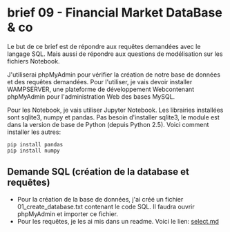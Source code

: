 # brief 09 - Financial Market DataBase & co

Le but de ce brief est de répondre aux requêtes demandées avec le langage SQL. Mais aussi de répondre aux questions de modélisation sur les fichiers Notebook.

J'utiliserai phpMyAdmin pour vérifier la création de notre base de données et des requêtes demandées. Pour l'utiliser, je vais devoir installer WAMPSERVER, une plateforme de développement Webcontenant phpMyAdmin pour l'administration Web des bases MySQL.

Pour les Notebook, je vais utiliser Jupyter Notebook. Les librairies installées sont sqlite3, numpy et pandas. Pas besoin d'installer sqlite3, le module est dans la version de base de Python (depuis Python 2.5). Voici comment installer les autres:
```
pip install pandas
pip install numpy
```
## Demande SQL (création de la database et requêtes)

- Pour la création de la base de données, j'ai créé un fichier 01_create_database.txt contenant le code SQL. Il faudra ouvrir phpMyAdmin et importer ce fichier.
- Pour les requêtes, je les ai mis dans un readme. Voici le lien: 
[select.md](https://github.com/Sophana63/brief_09/blob/main/1_Finance/Part1/02_select.md)